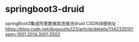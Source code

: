 # springboot3-druid
springBoot3集成阿里数据库连接池druid
CSDN详细地址：https://blog.csdn.net/duguozhu123/article/details/134233510?spm=1001.2014.3001.5502
